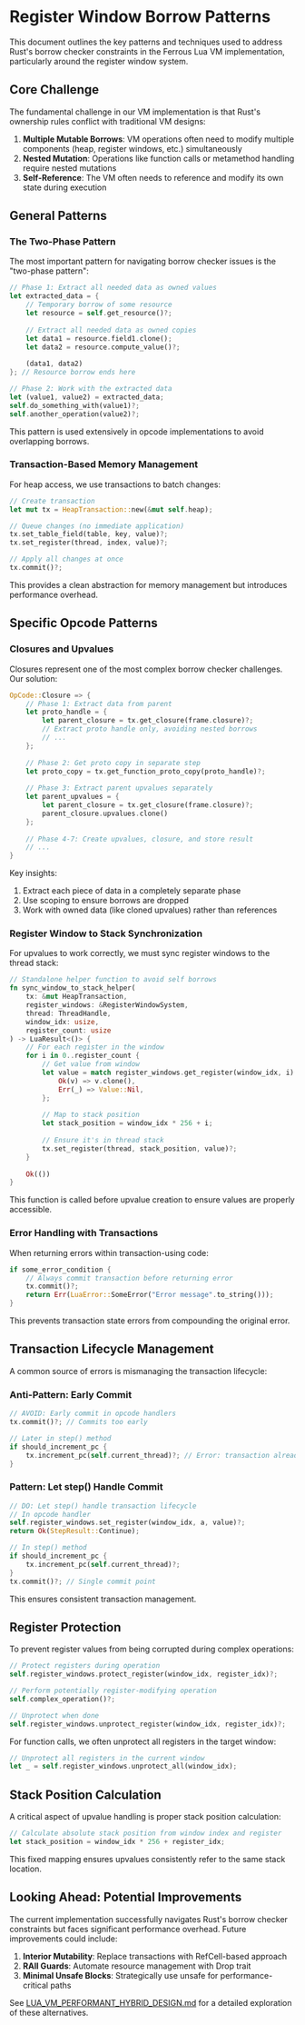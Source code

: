 # Register Window Borrow Patterns

This document outlines the key patterns and techniques used to address Rust's borrow checker constraints in the Ferrous Lua VM implementation, particularly around the register window system.

## Core Challenge

The fundamental challenge in our VM implementation is that Rust's ownership rules conflict with traditional VM designs:

1. **Multiple Mutable Borrows**: VM operations often need to modify multiple components (heap, register windows, etc.) simultaneously
2. **Nested Mutation**: Operations like function calls or metamethod handling require nested mutations
3. **Self-Reference**: The VM often needs to reference and modify its own state during execution

## General Patterns

### The Two-Phase Pattern

The most important pattern for navigating borrow checker issues is the "two-phase pattern":

```rust
// Phase 1: Extract all needed data as owned values
let extracted_data = {
    // Temporary borrow of some resource
    let resource = self.get_resource()?;
    
    // Extract all needed data as owned copies
    let data1 = resource.field1.clone();
    let data2 = resource.compute_value()?;
    
    (data1, data2)
}; // Resource borrow ends here

// Phase 2: Work with the extracted data
let (value1, value2) = extracted_data;
self.do_something_with(value1)?;
self.another_operation(value2)?;
```

This pattern is used extensively in opcode implementations to avoid overlapping borrows.

### Transaction-Based Memory Management

For heap access, we use transactions to batch changes:

```rust
// Create transaction
let mut tx = HeapTransaction::new(&mut self.heap);

// Queue changes (no immediate application)
tx.set_table_field(table, key, value)?;
tx.set_register(thread, index, value)?;

// Apply all changes at once
tx.commit()?;
```

This provides a clean abstraction for memory management but introduces performance overhead.

## Specific Opcode Patterns

### Closures and Upvalues

Closures represent one of the most complex borrow checker challenges. Our solution:

```rust
OpCode::Closure => {
    // Phase 1: Extract data from parent
    let proto_handle = {
        let parent_closure = tx.get_closure(frame.closure)?;
        // Extract proto handle only, avoiding nested borrows
        // ...
    };
    
    // Phase 2: Get proto copy in separate step
    let proto_copy = tx.get_function_proto_copy(proto_handle)?;
    
    // Phase 3: Extract parent upvalues separately
    let parent_upvalues = {
        let parent_closure = tx.get_closure(frame.closure)?;
        parent_closure.upvalues.clone()
    };
    
    // Phase 4-7: Create upvalues, closure, and store result
    // ...
}
```

Key insights:
1. Extract each piece of data in a completely separate phase
2. Use scoping to ensure borrows are dropped
3. Work with owned data (like cloned upvalues) rather than references

### Register Window to Stack Synchronization

For upvalues to work correctly, we must sync register windows to the thread stack:

```rust
// Standalone helper function to avoid self borrows
fn sync_window_to_stack_helper(
    tx: &mut HeapTransaction,
    register_windows: &RegisterWindowSystem,
    thread: ThreadHandle,
    window_idx: usize,
    register_count: usize
) -> LuaResult<()> {
    // For each register in the window
    for i in 0..register_count {
        // Get value from window
        let value = match register_windows.get_register(window_idx, i) {
            Ok(v) => v.clone(),
            Err(_) => Value::Nil,
        };
        
        // Map to stack position
        let stack_position = window_idx * 256 + i;
        
        // Ensure it's in thread stack
        tx.set_register(thread, stack_position, value)?;
    }
    
    Ok(())
}
```

This function is called before upvalue creation to ensure values are properly accessible.

### Error Handling with Transactions

When returning errors within transaction-using code:

```rust
if some_error_condition {
    // Always commit transaction before returning error
    tx.commit()?;
    return Err(LuaError::SomeError("Error message".to_string()));
}
```

This prevents transaction state errors from compounding the original error.

## Transaction Lifecycle Management

A common source of errors is mismanaging the transaction lifecycle:

### Anti-Pattern: Early Commit

```rust
// AVOID: Early commit in opcode handlers
tx.commit()?; // Commits too early

// Later in step() method
if should_increment_pc {
    tx.increment_pc(self.current_thread)?; // Error: transaction already committed!
}
```

### Pattern: Let step() Handle Commit

```rust
// DO: Let step() handle transaction lifecycle
// In opcode handler
self.register_windows.set_register(window_idx, a, value)?;
return Ok(StepResult::Continue);

// In step() method
if should_increment_pc {
    tx.increment_pc(self.current_thread)?;
}
tx.commit()?; // Single commit point
```

This ensures consistent transaction management.

## Register Protection

To prevent register values from being corrupted during complex operations:

```rust
// Protect registers during operation
self.register_windows.protect_register(window_idx, register_idx)?;

// Perform potentially register-modifying operation
self.complex_operation()?;

// Unprotect when done
self.register_windows.unprotect_register(window_idx, register_idx)?;
```

For function calls, we often unprotect all registers in the target window:

```rust
// Unprotect all registers in the current window
let _ = self.register_windows.unprotect_all(window_idx);
```

## Stack Position Calculation

A critical aspect of upvalue handling is proper stack position calculation:

```rust
// Calculate absolute stack position from window index and register
let stack_position = window_idx * 256 + register_idx;
```

This fixed mapping ensures upvalues consistently refer to the same stack location.

## Looking Ahead: Potential Improvements

The current implementation successfully navigates Rust's borrow checker constraints but faces significant performance overhead. Future improvements could include:

1. **Interior Mutability**: Replace transactions with RefCell-based approach
2. **RAII Guards**: Automate resource management with Drop trait
3. **Minimal Unsafe Blocks**: Strategically use unsafe for performance-critical paths

See [LUA_VM_PERFORMANT_HYBRID_DESIGN.md](./LUA_VM_PERFORMANT_HYBRID_DESIGN.md) for a detailed exploration of these alternatives.